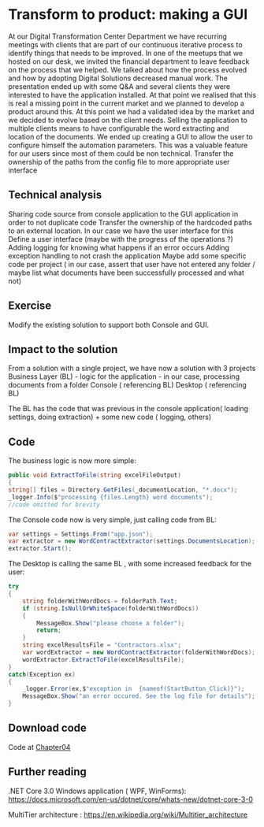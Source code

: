 # Transform to product: making a GUI 

At our Digital Transformation Center Department we have recurring meetings with clients that are part of our continuous iterative process to identify things that needs to be improved. In one of the meetups that we hosted on our desk, we invited the financial department to leave feedback on the process that we helped. We talked about how the process evolved and how by adopting Digital Solutions decreased manual work. 
The presentation ended up with some Q&A and several clients they were interested to have the application installed. At that point we realised that this is real a missing point in the current market and we planned to develop a product around this. At this point we had a validated idea by the market and we decided to evolve based on the client needs.
Selling the application to multiple clients means to have configurable the word extracting and location of the documents. We ended up creating a GUI to allow the user to configure himself the automation parameters. This was a valuable feature for our users since most of them could be non technical. 
Transfer the ownership of the paths from the config file to more appropriate user interface

## Technical analysis

Sharing code source from console application to the GUI application in order to not duplicate code
Transfer the ownership of the hardcoded paths to an external location. In our case we have the user interface for this
Define a user interface (maybe with the progress of the operations ?)
Adding logging for knowing what happens if an error occurs
Adding exception handling to not crash the application
Maybe add some specific code per project ( in our case, assert that user have not entered any folder /  maybe list what documents have been successfully processed and what not)

## Exercise 
Modify the existing solution to support both Console and GUI.

## Impact to the solution
From a solution with a single project, we have now a solution with 3 projects
Business Layer (BL) -  logic for the application  - in our case, processing documents from a folder
Console ( referencing BL) 
Desktop ( referencing  BL)



The BL has the code that was previous in the console application( loading settings, doing extraction) + some new code ( logging, others)

## Code 
The business logic is now  more simple:
```csharp
public void ExtractToFile(string excelFileOutput)
{       
string[] files = Directory.GetFiles(_documentLocation, "*.docx");
_logger.Info($"processing {files.Length} word documents");
//code omitted for brevity
```

The Console code now is very simple, just calling code from BL:
```csharp
var settings = Settings.From("app.json");
var extractor = new WordContractExtractor(settings.DocumentsLocation);
extractor.Start();
```

The Desktop is calling the same BL , with some increased feedback for the user:
```csharp
try
{
    string folderWithWordDocs = folderPath.Text;
    if (string.IsNullOrWhiteSpace(folderWithWordDocs))
    {
        MessageBox.Show("please choose a folder");
        return;
    }
    string excelResultsFile = "Contractors.xlsx";
    var wordExtractor = new WordContractExtractor(folderWithWordDocs);
    wordExtractor.ExtractToFile(excelResultsFile);
}
catch(Exception ex)
{
    _logger.Error(ex,$"exception in  {nameof(StartButton_Click)}");
    MessageBox.Show("an error occured. See the log file for details");
}
```
## Download code 

Code at [Chapter04](https://ignatandrei.github.io/console_to_saas/sources/Chapter04.zip)

## Further reading

.NET Core 3.0 Windows application ( WPF, WinForms): https://docs.microsoft.com/en-us/dotnet/core/whats-new/dotnet-core-3-0

MultiTier architecture :
https://en.wikipedia.org/wiki/Multitier_architecture
